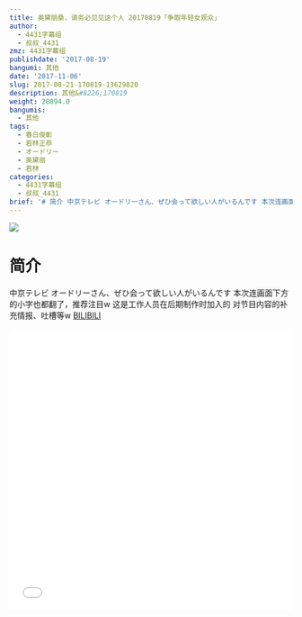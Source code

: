 ```yaml
---
title: 奥黛丽桑，请务必见见这个人 20170819「争取年轻女观众」
author:
  - 4431字幕组
  - 叔叔_4431
zmz: 4431字幕组
publishdate: '2017-08-19'
bangumi: 其他
date: '2017-11-06'
slug: 2017-08-21-170819-13629820
description: 其他&#8226;170819
weight: 28894.0
bangumis:
  - 其他
tags:
  - 春日俊彰
  - 若林正恭
  - オードリー
  - 奥黛丽
  - 若林
categories:
  - 4431字幕组
  - 叔叔_4431
brief: '# 简介 中京テレビ オードリーさん、ぜひ会って欲しい人がいるんです 本次连画面下方的小字也都翻了，推荐注目w 这是工作人员在后期制作时加入的 对节目内容的补充情报、吐槽等w'
---
```

![](https://i.imgur.com/K0hA8sh.png)
# 简介  
中京テレビ
オードリーさん、ぜひ会って欲しい人がいるんです
本次连画面下方的小字也都翻了，推荐注目w
这是工作人员在后期制作时加入的
对节目内容的补充情报、吐槽等w
  [BILIBILI](https://www.bilibili.com/video/av13629820/)

  <iframe src="//www.bilibili.com/blackboard/player.html?aid=13629820" width="100%" height="500" frameborder="0" allowfullscreen="allowfullscreen"></iframe>
